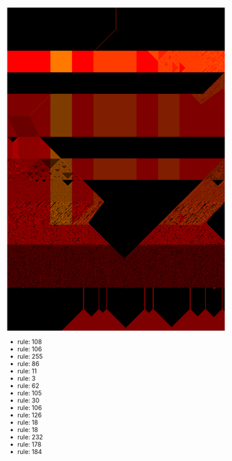 ![photo](./output.png) 
 * rule: 108
* rule: 106
* rule: 255
* rule: 86
* rule: 11
* rule: 3
* rule: 62
* rule: 105
* rule: 30
* rule: 106
* rule: 126
* rule: 18
* rule: 18
* rule: 232
* rule: 178
* rule: 184
